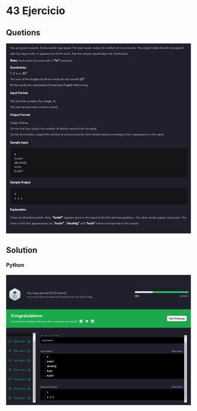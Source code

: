 # 43 Ejercicio

## Quetions
![imagen pegada](img1.png)

## Solution

#### Python
![imagen pegada (2)](img2.png)